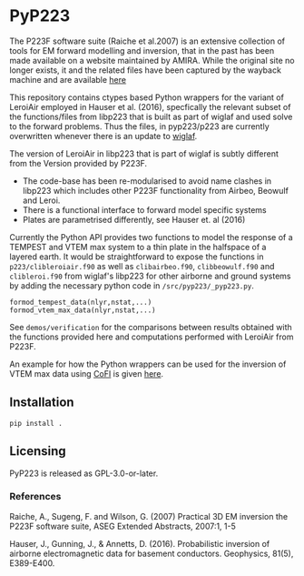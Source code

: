 # PyP223

The P223F software suite (Raiche et al.2007) is an extensive collection of tools for EM forward modelling and inversion, that in the past has been made available on a website maintained by AMIRA. While the original site no longer exists, it and the related files have been captured by the wayback machine and are available [here](https://web.archive.org/web/20160313045828/http://amirainternational.com/web/site.asp?page=projectpages/p223f_software&section=news)

This repository contains ctypes based Python wrappers for the variant of LeroiAir employed in Hauser et al. (2016), specfically the relevant subset of the functions/files from libp223 that is built as part of wiglaf and used solve to the forward problems. Thus the files, in pyp223/p223 are currently overwritten whenever there is an update to [wiglaf](https://gitlab.com/jrh/wiglaf). 

The version of LeroiAir in libp223 that is part of wiglaf is subtly different from the Version provided by P223F.
- The code-base has been re-modularised to avoid name clashes in libp223 which includes other P223F functionality from Airbeo, Beowulf and Leroi.
- There is a functional interface to forward model specific systems
- Plates are parametrised differently, see Hauser et. al (2016) 

Currently the Python API provides two functions to model the response of a TEMPEST and VTEM max system to a thin plate in the halfspace of a layered
earth. It would be straightforward to expose the functions in `p223/clibleroiair.f90` as well as `clibairbeo.f90`, `clibbeowulf.f90`  and `clibleroi.f90` from wiglaf's libp223 for other airborne and ground systems by adding the necessary python code in `/src/pyp223/_pyp223.py`. 

```
formod_tempest_data(nlyr,nstat,...)
formod_vtem_max_data(nlyr,nstat,...)
```

See `demos/verification` for the comparisons between results obtained with the functions provided here and computations performed with LeroiAir from P223F. 

An example for how the Python wrappers can be used for the inversion of VTEM max data using [CoFI](https://inlab.au/cofi/) is given [here](https://github.com/inlab-geo/cofi-examples/blob/main/tutorials/thin_plate_inversion/thin_plate_inversion.ipynb).


## Installation
```
pip install .
```

## Licensing
PyP223 is released as  GPL-3.0-or-later.

### References
Raiche, A., Sugeng, F. and Wilson, G. (2007) Practical 3D EM inversion the P223F software suite, ASEG Extended Abstracts, 2007:1, 1-5

Hauser, J., Gunning, J., & Annetts, D. (2016). Probabilistic inversion of airborne electromagnetic data for basement conductors. Geophysics, 81(5), E389-E400.
